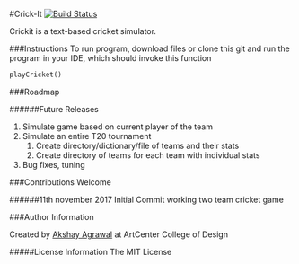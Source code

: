 
#Crick-It
[![Build Status](https://travis-ci.org/oficiallyAkshayEdu/crickit.svg?branch=master)](https://travis-ci.org/oficiallyAkshayEdu/crickit)


Crickit is a text-based cricket simulator.


###Instructions
To run program, download files or clone this git and run the program in your IDE, which should invoke this function
```python
playCricket()
```

###Roadmap

######Future Releases
1. Simulate game based on current player of the team
2. Simulate an entire T20 tournament
    1.  Create directory/dictionary/file of teams and their stats
    2.  Create directory of teams for each team with individual stats
3. Bug fixes, tuning



###Contributions Welcome

######11th november 2017
Initial Commit working two team cricket game


###Author Information

Created by [Akshay Agrawal](https://en.wikipedia.org/wiki/Akshay_Agrawal) at ArtCenter College of Design

#####License Information
The MIT License